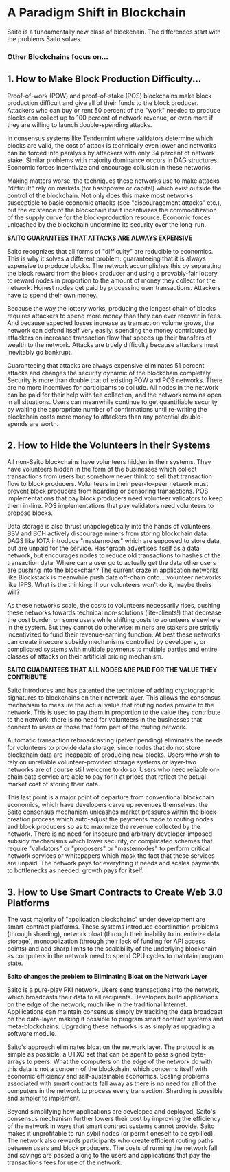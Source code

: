 # A Paradigm Shift in Blockchain

Saito is a fundamentally new class of blockchain. The differences start with the problems Saito solves.

### Other Blockchains focus on... 

## 1. How to Make Block Production Difficulty...

Proof-of-work (POW) and proof-of-stake (POS) blockchains make block production difficult and give all of their funds to the block producer. Attackers who can buy or rent 50 percent of the "work" needed to produce blocks can collect up to 100 percent of network revenue, or even more if they are willing to launch double-spending attacks.

In consensus systems like Tendermint where validators determine which blocks are valid, the cost of attack is technically even lower and networks can be forced into paralysis by attackers with only 34 percent of network stake. Similar problems with majority dominance occurs in DAG structures. Economic forces incentivize and encourage collusion in these networks.

Making matters worse, the techniques these networks use to make attacks "difficult" rely on markets (for hashpower or capital) which exist outside the control of the blockchain. Not only does this make most networks susceptible to basic economic attacks (see "discouragement attacks" etc.), but the existence of the blockchain itself incentivizes the commoditization of the supply curve for the block-production resource. Economic forces unleashed by the blockchain undermine its security over the long-run.


**SAITO GUARANTEES THAT ATTACKS ARE ALWAYS EXPENSIVE**

Saito recognizes that all forms of "difficulty" are reducible to economics. This is why it solves a different problem: guaranteeing that it is always expensive to produce blocks. The network accomplishes this by separating the block reward from the block producer and using a provably-fair lottery to reward nodes in proportion to the amount of money they collect for the network. Honest nodes get paid by processing user transactions. Attackers have to spend their own money.

Because the way the lottery works, producing the longest chain of blocks requires attackers to spend more money than they can ever recover in fees. And because expected losses increase as transaction volume grows, the network can defend itself very easily: spending the money contributed by attackers on increased transaction flow that speeds up their transfers of wealth to the network. Attacks are truely difficulty because attackers must inevitably go bankrupt.

Guaranteeing that attacks are always expensive eliminates 51 percent attacks and changes the security dynamic of the blockchain completely. Security is more than double that of existing POW and POS networks. There are no more incentives for participants to collude. All nodes in the network can be paid for their help with fee collection, and the network remains open in all situations. Users can meanwhile continue to get quantifiable security by waiting the appropriate number of confirmations until re-writing the blockchain costs more money to attackers than any potential double-spends are worth.






## 2. How to Hide the Volunteers in their Systems

All non-Saito blockchains have volunteers hidden in their systems. They have volunteers hidden in the form of the businesses which collect transactions from users but somehow never think to sell that transaction flow to block producers. Volunteers in their peer-to-peer network must prevent block producers from hoarding or censoring transactions. POS implementations that pay block producers need volunteer validators to keep them in-line. POS implementations that pay validators need volunteers to propose blocks.

Data storage is also thrust unapologetically into the hands of volunteers. BSV and BCH actively discourage miners from storing blockchain data. DAGS like IOTA introduce "masternodes" which are supposed to store data, but are unpaid for the service. Hashgraph advertises itself as a data network, but encourages nodes to reduce old transactions to hashes of the transaction data. Where can a user go to actually get the data other users are pushing into the blockchain? The current craze in application networks like Blockstack is meanwhile push data off-chain onto... volunteer networks like IPFS. What is the thinking: if our volunteers won't do it, maybe theirs will?

As these networks scale, the costs to volunteers necessarily rises, pushing these networks towards technical non-solutions (lite-clients!) that decrease the cost burden on some users while shifting costs to volunteers elsewhere in the system. But they cannot do otherwise: miners are stakers are strictly incentivized to fund their revenue-earning function. At best these networks can create insecure subsidy mechanisms controlled by developers, or complicated systems with multiple payments to multiple parties and entire classes of attacks on their artificial pricing mechanism. 


**SAITO GUARANTEES THAT ALL NODES ARE PAID FOR THE VALUE THEY CONTRIBUTE**

Saito introduces and has patented the technique of adding cryptographic signatures to blockchains on their network layer. This allows the consensus mechanism to measure the actual value that routing nodes provide to the network. This is used to pay them in proportion to the value they contribute to the network: there is no need for volunteers in the businesses that connect to users or those that form part of the routing network.

Automatic transaction rebroadcasting (patent pending) eliminates the needs for volunteers to provide data storage, since nodes that do not store blockchain data are incapable of producing new blocks. Users who wish to rely on unreliable volunteer-provided storage systems or layer-two networks are of course still welcome to do so. Users who need reliable on-chain data service are able to pay for it at prices that reflect the actual market cost of storing their data.

This last point is a major point of departure from conventional blockchain economics, which have developers carve up revenues themselves: the Saito consensus mechanism unleashes market pressures within the block-creation process which auto-adjust the payments made to routing nodes and block producers so as to maximize the revenue collected by the network. There is no need for insecure and arbitrary developer-imposed subsidy mechanisms which lower security, or complicated schemes that require "validators" or "proposers" or "masternodes" to perform critical network services or whitepapers which mask the fact that these services are unpaid. The network pays for everything it needs and scales payments to bottlenecks as needed: growth pays for itself.



## 3. How to Use Smart Contracts to Create Web 3.0 Platforms

The vast majority of "application blockchains" under development are smart-contract platforms. These systems introduce coordination problems (through sharding), network bloat (through their inability to incentivize data storage), monopolization (through their lack of funding for API access points) and add sharp limits to the scalability of the underlying blockchain as computers in the network need to spend CPU cycles to maintain program state.

**Saito changes the problem to Eliminating Bloat on the Network Layer**

Saito is a pure-play PKI network. Users send transactions into the network, which broadcasts their data to all recipients. Developers build applications on the edge of the network, much like in the traditional Internet. Appllications can maintain consensus simply by tracking the data broadcast on the data-layer, making it possible to program smart contract systems and meta-blockchains. Upgrading these networks is as simply as upgrading a software module.

Saito's approach eliminates bloat on the network layer. The protocol is as simple as possible: a UTXO set that can be spent to pass signed byte-arrays to peers. What the computers on the edge of the network do with this data is not a concern of the blockchain, which concerns itself with economic efficiency and self-sustainable economics. Scaling problems associated with smart contracts fall away as there is no need for all of the computers in the network to process every transaction. Sharding is possible and simpler to implement.

Beyond simplifying how applications are developed and deployed, Saito's consensus mechanism further lowers their cost by improving the efficiency of the network in ways that smart contract systems cannot provide. Saito makes it unprofitable to run sybil nodes (or permit oneself to be sybilled). The network also rewards participants who create efficient routing paths between users and block producers. The costs of running the network fall and savings are passed along to the users and applications that pay the transactions fees for use of the network.


